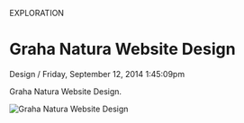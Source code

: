 <p class="type">EXPLORATION</p>

# Graha Natura Website Design

<p class="meta">Design  /  Friday, September 12, 2014 1:45:09pm</p>

Graha Natura Website Design.

![Graha Natura Website Design](https://farooq-agent.web.app/assets/images/works/large/graha-natura-website-design.jpg)
